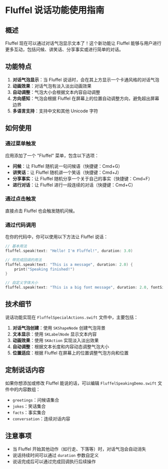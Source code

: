 # Fluffel 说话功能使用指南

## 概述

Fluffel 现在可以通过对话气泡显示文本了！这个新功能让 Fluffel 能够与用户进行更多互动，包括问候、讲笑话、分享事实或进行简单的对话。

## 功能特点

1. **对话气泡显示**：当 Fluffel 说话时，会在其上方显示一个卡通风格的对话气泡
2. **动画效果**：对话气泡有淡入淡出动画效果
3. **自动调整**：气泡大小会根据文本内容自动调整
4. **方向感知**：气泡会根据 Fluffel 在屏幕上的位置自动调整方向，避免超出屏幕边界
5. **多语言支持**：支持中文和其他 Unicode 字符

## 如何使用

### 通过菜单触发

应用添加了一个 "Fluffel" 菜单，包含以下选项：

- **问候**：让 Fluffel 随机说一句问候语（快捷键：Cmd+G）
- **讲笑话**：让 Fluffel 随机讲一个笑话（快捷键：Cmd+J）
- **分享事实**：让 Fluffel 随机分享一个关于自己的事实（快捷键：Cmd+F）
- **进行对话**：让 Fluffel 进行一段连续的对话（快捷键：Cmd+C）

### 通过点击触发

直接点击 Fluffel 也会触发随机问候。

### 通过代码调用

在你的代码中，你可以使用以下方法让 Fluffel 说话：

```swift
// 基本用法
fluffel.speak(text: "Hello! I'm Fluffel!", duration: 3.0)

// 带完成回调的用法
fluffel.speak(text: "This is a message", duration: 2.0) {
    print("Speaking finished!")
}

// 自定义字体大小
fluffel.speak(text: "This is a big font message", duration: 2.0, fontSize: 16.0)
```

## 技术细节

说话功能实现在 `FluffelSpecialActions.swift` 文件中，主要包括：

1. **对话气泡创建**：使用 `SKShapeNode` 创建气泡背景
2. **文本显示**：使用 `SKLabelNode` 显示文本内容
3. **动画效果**：使用 `SKAction` 实现淡入淡出效果
4. **自动调整**：根据文本长度和内容动态调整气泡大小
5. **位置适应**：根据 Fluffel 在屏幕上的位置调整气泡方向和位置

## 定制说话内容

如果你想添加或修改 Fluffel 能说的话，可以编辑 `FluffelSpeakingDemo.swift` 文件中的内容数组：

- `greetings`：问候语集合
- `jokes`：笑话集合 
- `facts`：事实集合
- `conversation`：连续对话内容

## 注意事项

- 当 Fluffel 开始其他动作（如行走、下落等）时，对话气泡会自动消失
- 说话持续时间可以通过 `duration` 参数自定义
- 说话完成后可以通过完成回调执行后续操作 